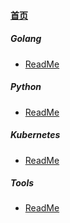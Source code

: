 
#### [首页](?file=首页 "返回首页")

##### Golang
- [ReadMe](?file=001-Golang/0000-ReadMe "ReadMe")

##### Python
- [ReadMe](?file=002-Python/0000-ReadMe "ReadMe")

##### Kubernetes
- [ReadMe](?file=003-Kubernetes/0000-ReadMe "ReadMe")

##### Tools
- [ReadMe](?file=004-Tools/0000-ReadMe "ReadMe")
